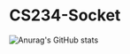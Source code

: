 # CS234-Socket

![Anurag's GitHub stats](https://github-readme-stats.vercel.app/api?username=earthrs&show_icons=true&theme=radical)
